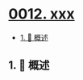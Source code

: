 # [0012. xxx](https://github.com/Tdahuyou/TNotes.footprints/tree/main/notes/0012.%20xxx)

<!-- region:toc -->

- [1. 📝 概述](#1--概述)

<!-- endregion:toc -->

## 1. 📝 概述
